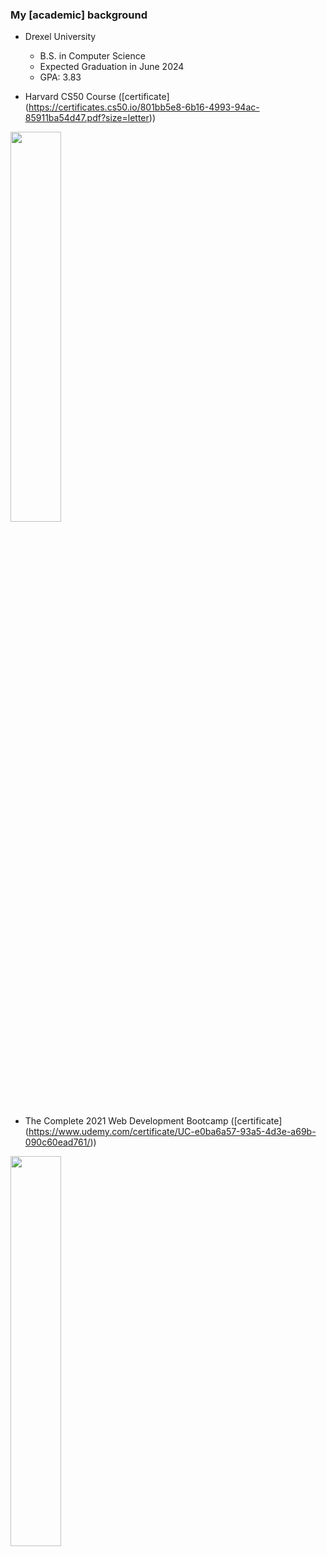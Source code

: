 ### My \[academic\] background

- Drexel University

  - B.S. in Computer Science
  - Expected Graduation in June 2024
  - GPA: 3.83

- Harvard CS50 Course ([certificate] (https://certificates.cs50.io/801bb5e8-6b16-4993-94ac-85911ba54d47.pdf?size=letter))

<img src="https://i.imgur.com/RH4Gn2w.png" width="40%">

- The Complete 2021 Web Development Bootcamp ([certificate] (https://www.udemy.com/certificate/UC-e0ba6a57-93a5-4d3e-a69b-090c60ead761/))

<img src="https://i.imgur.com/78INYq1.png" width="40%">

